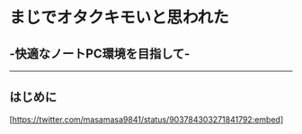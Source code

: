 # まじでオタクキモいと思われた
## -快適なノートPC環境を目指して-

---

## はじめに

[https://twitter.com/masamasa9841/status/903784303271841792:embed]